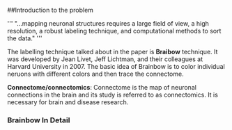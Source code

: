 ##Introduction to the problem

'''
"...mapping neuronal structures requires a large field of view, a high resolution, a robust labeling technique, and computational methods to sort the data."
'''

The labelling technique talked about in the paper is **Braibow** technique. It was developed by Jean Livet, Jeff Lichtman, and their colleagues at Harvard University in 2007. The basic idea of Brainbow is to color individual neruons with different colors and then trace the connectome. 

**Connectome/connectomics**: Connectome is the map of neuronal connections in the brain and its study is referred to as connectomics. It is necessary for brain and disease research. 

### Brainbow In Detail

